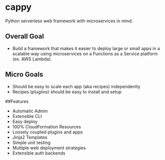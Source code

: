 # cappy
Python serverless web framework with microservices in mind. 

## Overall Goal
- Build a framework that makes it easier to deploy large or small apps in a scalable way using microservices on a Functions as a Service platform (ex. AWS Lambda). 

## Micro Goals
- Should be easy to scale each app (aka recipes) independently
- Recipes (plugiins) should be easy to install and setup


##Features
- Automatic Admin
- Extensible CLI
- Easy deploy
- 100% CloudFormation Resources
- Loosely coupled plugins and apps
- Jinja2 Templates
- Simple unit testing
- Multiple web deployment strategies
- Extensible auth backends

